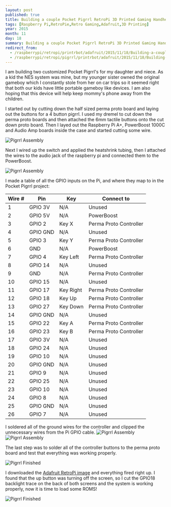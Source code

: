 ```yaml
---
layout: post
published: true
title: Building a couple Pocket Pigrrl RetroPi 3D Printed Gaming Handhelds
tags: [Raspberry Pi,RetroPie,Retro Gaming,Adafruit,3D Printing]
year: 2015
month: 11
day: 18
summary: Building a couple Pocket Pigrrl RetroPi 3D Printed Gaming Handhelds
redirect_from: 
  - /raspberrypi/retropi/printrbot/adafruit/2015/11/18/Building-a-couple-of-pigrrl-pockets/
  - /raspberrypi/retropi/pigrrl/printrbot/adafruit/2015/11/18/Building-a-couple-of-pigrrl-pockets/
---
```


I am building two customized Pocket Pigrrl's for my daughter and niece.  As a kid the NES system was mine, but my younger sister owned the original gameboy which I constantly stole from her on car trips so it seemed right that both our kids have little portable gameboy like devices. I am also hoping that this device will help keep mommy's phone away from the children.

I started out by cutting down the half sized perma proto board and laying out the buttons for a 4 button pigrrl.  I used my dremel to cut down the perma proto boards and then attached the 6mm tactile buttons onto the cut down proto board. Then I layed out the Raspberry Pi A+, PowerBoost 1000C and Audio Amp boards inside the case and started cutting some wire.

<img alt="Pigrrl Assembly" src="https://garthvh.com/assets/img/pigrrl/pigrrl_assembly_1.jpg" class="img-fluid" />

Next I wired up the switch and applied the heatshrink tubing, then I attached the wires to the audio jack of the raspberry pi and connected them to the PowerBoost.

<img alt="Pigrrl Assembly" src="https://garthvh.com/assets/img/pigrrl/pigrrl_assembly_2.jpg" class="img-fluid" />

I made a table of all the GPIO inputs on the Pi, and where they map to in the Pocket Pigrrl project:

<div class="table-responsive">
  <table class="table table-condensed table-bordered table-hover">
    <thead>
      <tr>
        <th>Wire #</th>
        <th>Pin</th>
        <th>Key</th>
        <th>Connect to</th>
      </tr>
    </thead>
    <tbody>
      <tr>
        <td>1</td>
        <td>GPIO 3V</td>
        <td>N/A</td>
        <td>Unused</td>
      </tr>
      <tr>
        <td>2</td>
        <td>GPIO 5V</td>
        <td>N/A</td>
        <td>PowerBoost</td>
      </tr>
      <tr>
        <td>3</td>
        <td>GPIO 2</td>
        <td>Key X</td>
        <td>Perma Proto Controller</td>
      </tr>
      <tr>
        <td>4</td>
        <td>GPIO GND</td>
        <td>N/A</td>
        <td>Unused</td>
      </tr>
      <tr>
        <td>5</td>
        <td>GPIO 3</td>
        <td>Key Y</td>
        <td>Perma Proto Controller</td>
      </tr>
      <tr>
        <td>6</td>
        <td>GND</td>
        <td>N/A</td>
        <td>PowerBoost</td>
      </tr>
      <tr>
        <td>7</td>
        <td>GPIO 4</td>
        <td>Key Left</td>
        <td>Perma Proto Controller</td>
      </tr>
      <tr>
        <td>8</td>
        <td>GPIO 14</td>
        <td>N/A</td>
        <td>Unused</td>
      </tr>
      <tr>
        <td>9</td>
        <td>GND</td>
        <td>N/A</td>
        <td>Perma Proto Controller</td>
      </tr>
      <tr>
        <td>10</td>
        <td>GPIO 15</td>
        <td>N/A</td>
        <td>Unused</td>
      </tr>
      <tr>
        <td>11</td>
        <td>GPIO 17</td>
        <td>Key Right</td>
        <td>Perma Proto Controller</td>
      </tr>
      <tr>
        <td>12</td>
        <td>GPIO 18</td>
        <td>Key Up</td>
        <td>Perma Proto Controller</td>
      </tr>
      <tr>
        <td>13</td>
        <td>GPIO 27</td>
        <td>Key Down</td>
        <td>Perma Proto Controller</td>
      </tr>
      <tr>
        <td>14</td>
        <td>GPIO GND</td>
        <td>N/A</td>
        <td>Unused</td>
      </tr>
      <tr>
        <td>15</td>
        <td>GPIO 22</td>
        <td>Key A</td>
        <td>Perma Proto Controller</td>
      </tr>
      <tr>
        <td>16</td>
        <td>GPIO 23</td>
        <td>Key B</td>
        <td>Perma Proto Controller</td>
      </tr>
      <tr>
        <td>17</td>
        <td>GPIO 3V</td>
        <td>N/A</td>
        <td>Unused</td>
      </tr>
      <tr>
        <td>18</td>
        <td>GPIO 24</td>
        <td>N/A</td>
        <td>Unused</td>
      </tr>
      <tr>
        <td>19</td>
        <td>GPIO 10</td>
        <td>N/A</td>
        <td>Unused</td>
      </tr>
      <tr>
        <td>20</td>
        <td>GPIO GND</td>
        <td>N/A</td>
        <td>Unused</td>
      </tr>
      <tr>
        <td>21</td>
        <td>GPIO 9</td>
        <td>N/A</td>
        <td>Unused</td>
      </tr>
      <tr>
        <td>22</td>
        <td>GPIO 25</td>
        <td>N/A</td>
        <td>Unused</td>
      </tr>
      <tr>
        <td>23</td>
        <td>GPIO 10</td>
        <td>N/A</td>
        <td>Unused</td>
      </tr>
      <tr>
        <td>24</td>
        <td>GPIO 8</td>
        <td>N/A</td>
        <td>Unused</td>
      </tr>
      <tr>
        <td>25</td>
        <td>GPIO GND</td>
        <td>N/A</td>
        <td>Unused</td>
      </tr>
      <tr>
        <td>26</td>
        <td>GPIO 7</td>
        <td>N/A</td>
        <td>Unused</td>
      </tr>
    </tbody>
  </table>
</div>
I soldered all of the ground wires for the controller and clipped the unnecessary wires from the Pi GPIO cable.

<img alt="Pigrrl Assembly" src="https://garthvh.com/assets/img/pigrrl/pigrrl_assembly_3.jpg" class="img-fluid" />

<img alt="Pigrrl Assembly" src="https://garthvh.com/assets/img/pigrrl/pigrrl_assembly_4.jpg" class="img-fluid" />

The last step was to solder all of the controller buttons to the perma proto board and test that everything was working properly.  

<img alt="Pigrrl Finished" src="https://garthvh.com/assets/img/pigrrl/pigrrl_finished_1.JPG" class="img-fluid" />

I downloaded the [Adafruit RetroPi image](https://learn.adafruit.com/pocket-pigrrl/software-1) and everything fired right up.  I found that the up button was turning off the screen, so I cut the GPIO18 backlight trace on the back of both screens and the system is working properly, now it is time to load some ROMS!

<img alt="Pigrrl Finished" src="https://garthvh.com/assets/img/pigrrl/pigrrl_finished_2.JPG" class="img-fluid" />
